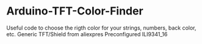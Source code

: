 # Arduino-TFT-Color-Finder
Useful code to choose the rigth color for your strings, numbers, back color, etc.
Generic TFT/Shield from aliexpres
Preconfigured ILI9341_16
